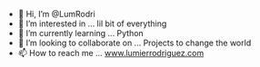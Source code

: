 - 👋 Hi, I’m @LumRodri
- 👀 I’m interested in ... lil bit of everything
- 🌱 I’m currently learning ... Python
- 💞️ I’m looking to collaborate on ... Projects to change the world
- 📫 How to reach me ...  www.lumierrodriguez.com

<!---
LumRodri/LumRodri is a ✨ special ✨ repository because its `README.md` (this file) appears on your GitHub profile.
You can click the Preview link to take a look at your changes.
--->
